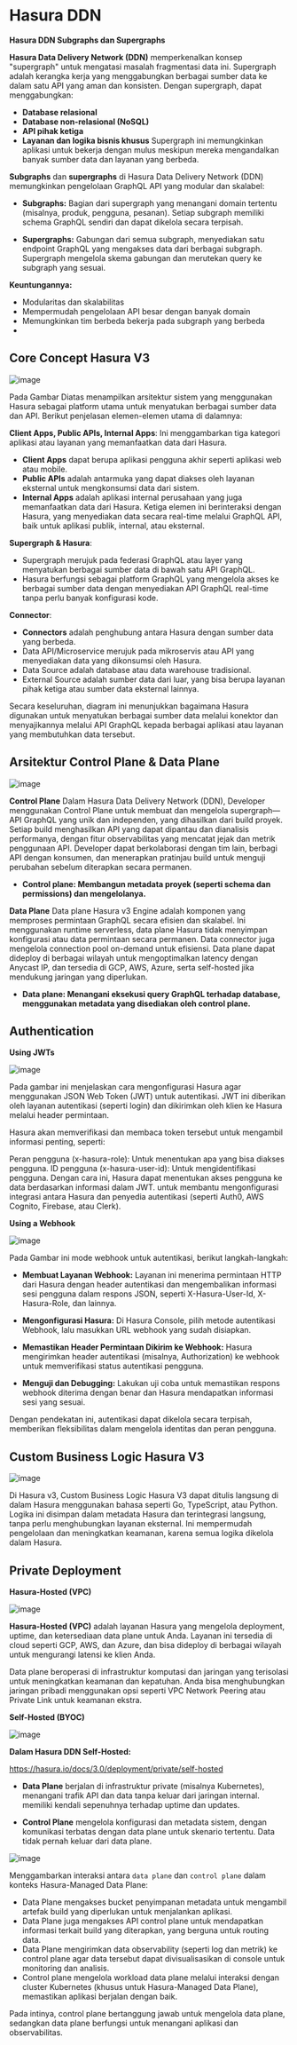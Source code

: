 # Hasura DDN 
**Hasura DDN Subgraphs dan Supergraphs**

**Hasura Data Delivery Network (DDN)** memperkenalkan konsep "supergraph" untuk mengatasi masalah fragmentasi data ini. Supergraph adalah kerangka kerja yang menggabungkan berbagai sumber data ke dalam satu API yang aman dan konsisten. Dengan supergraph, dapat menggabungkan:

* **Database relasional**
* **Database non-relasional (NoSQL)**
* **API pihak ketiga**
* **Layanan dan logika bisnis khusus**
Supergraph ini memungkinkan aplikasi untuk bekerja dengan mulus meskipun mereka mengandalkan banyak sumber data dan layanan yang berbeda.

**Subgraphs** dan **supergraphs** di Hasura Data Delivery Network (DDN) memungkinkan pengelolaan GraphQL API yang modular dan skalabel:
* **Subgraphs:** Bagian dari supergraph yang menangani domain tertentu (misalnya, produk, pengguna, pesanan). Setiap subgraph memiliki schema GraphQL sendiri dan dapat dikelola secara terpisah.

* **Supergraphs:** Gabungan dari semua subgraph, menyediakan satu endpoint GraphQL yang mengakses data dari berbagai subgraph. Supergraph mengelola skema gabungan dan merutekan query ke subgraph yang sesuai.

**Keuntungannya:**

* Modularitas dan skalabilitas
* Mempermudah pengelolaan API besar dengan banyak domain
* Memungkinkan tim berbeda bekerja pada subgraph yang berbeda
* 
## Core Concept Hasura V3

![image](https://github.com/user-attachments/assets/20852889-54d2-4e5f-8050-66e48159a12f)

Pada Gambar Diatas menampilkan arsitektur sistem yang menggunakan Hasura sebagai platform utama untuk menyatukan berbagai sumber data dan API. 
Berikut penjelasan elemen-elemen utama di dalamnya:

**Client Apps, Public APIs, Internal Apps**:
Ini menggambarkan tiga kategori aplikasi atau layanan yang memanfaatkan data dari Hasura.

* **Client Apps** dapat berupa aplikasi pengguna akhir seperti aplikasi web atau mobile.
* **Public APIs** adalah antarmuka yang dapat diakses oleh layanan eksternal untuk mengkonsumsi data dari sistem.
* **Internal Apps** adalah aplikasi internal perusahaan yang juga memanfaatkan data dari Hasura.
Ketiga elemen ini berinteraksi dengan Hasura, yang menyediakan data secara real-time melalui GraphQL API, baik untuk aplikasi publik, internal, atau eksternal.

**Supergraph & Hasura**:
* Supergraph merujuk pada federasi GraphQL atau layer yang menyatukan berbagai sumber data di bawah satu API GraphQL.
* Hasura berfungsi sebagai platform GraphQL yang mengelola akses ke berbagai sumber data dengan menyediakan API GraphQL real-time tanpa perlu banyak konfigurasi kode.

**Connector**:
* **Connectors** adalah penghubung antara Hasura dengan sumber data yang berbeda.
* Data API/Microservice merujuk pada mikroservis atau API yang menyediakan data yang dikonsumsi oleh Hasura.
* Data Source adalah database atau data warehouse tradisional.
* External Source adalah sumber data dari luar, yang bisa berupa layanan pihak ketiga atau sumber data eksternal lainnya.

Secara keseluruhan, diagram ini menunjukkan bagaimana Hasura digunakan untuk menyatukan berbagai sumber data melalui konektor dan menyajikannya melalui API GraphQL kepada berbagai aplikasi atau layanan yang membutuhkan data tersebut.

## Arsitektur Control Plane & Data Plane

![image](https://github.com/user-attachments/assets/819e505b-bd2a-43b3-9240-815966a2c1ea)

**Control Plane**
Dalam Hasura Data Delivery Network (DDN), Developer menggunakan Control Plane untuk membuat dan mengelola supergraph—API GraphQL yang unik dan independen, yang dihasilkan dari build proyek. Setiap build menghasilkan API yang dapat dipantau dan dianalisis performanya, dengan fitur observabilitas yang mencatat jejak dan metrik penggunaan API. Developer dapat berkolaborasi dengan tim lain, berbagi API dengan konsumen, dan menerapkan pratinjau build untuk menguji perubahan sebelum diterapkan secara permanen. 
* **Control plane: Membangun metadata proyek (seperti schema dan permissions) dan mengelolanya.**

**Data Plane**
Data plane Hasura v3 Engine adalah komponen yang memproses permintaan GraphQL secara efisien dan skalabel. Ini menggunakan runtime serverless, data plane Hasura tidak menyimpan konfigurasi atau data permintaan secara permanen. Data connector juga mengelola connection pool on-demand untuk efisiensi. Data plane dapat dideploy di berbagai wilayah untuk mengoptimalkan latency dengan Anycast IP, dan tersedia di GCP, AWS, Azure, serta self-hosted jika mendukung jaringan yang diperlukan.
* **Data plane: Menangani eksekusi query GraphQL terhadap database, menggunakan metadata yang disediakan oleh control plane.**

## Authentication 
**Using JWTs**

![image](https://github.com/user-attachments/assets/4a89c4dd-27ec-4497-a883-188c6fe9a535)

Pada gambar ini menjelaskan cara mengonfigurasi Hasura agar menggunakan JSON Web Token (JWT) untuk autentikasi. JWT ini diberikan oleh layanan autentikasi (seperti login) dan dikirimkan oleh klien ke Hasura melalui header permintaan.

Hasura akan memverifikasi dan membaca token tersebut untuk mengambil informasi penting, seperti:

Peran pengguna (x-hasura-role): Untuk menentukan apa yang bisa diakses pengguna.
ID pengguna (x-hasura-user-id): Untuk mengidentifikasi pengguna.
Dengan cara ini, Hasura dapat menentukan akses pengguna ke data berdasarkan informasi dalam JWT. untuk membantu mengonfigurasi integrasi antara Hasura dan penyedia autentikasi (seperti Auth0, AWS Cognito, Firebase, atau Clerk).

**Using a Webhook**

![image](https://github.com/user-attachments/assets/c3a2af89-6408-466d-a1a0-d4cf5992160e)

Pada Gambar ini  mode webhook untuk autentikasi, 
berikut langkah-langkah:

* **Membuat Layanan Webhook:** Layanan ini menerima permintaan HTTP dari Hasura dengan header autentikasi dan mengembalikan informasi sesi pengguna dalam respons JSON, seperti X-Hasura-User-Id, X-Hasura-Role, dan lainnya.

* **Mengonfigurasi Hasura:** Di Hasura Console, pilih metode autentikasi Webhook, lalu masukkan URL webhook yang sudah disiapkan.

* **Memastikan Header Permintaan Dikirim ke Webhook:** Hasura mengirimkan header autentikasi (misalnya, Authorization) ke webhook untuk memverifikasi status autentikasi pengguna.

* **Menguji dan Debugging:** Lakukan uji coba untuk memastikan respons webhook diterima dengan benar dan Hasura mendapatkan informasi sesi yang sesuai.

Dengan pendekatan ini, autentikasi dapat dikelola secara terpisah, memberikan fleksibilitas dalam mengelola identitas dan peran pengguna.

## Custom Business Logic Hasura V3

![image](https://github.com/user-attachments/assets/b1ce7b27-a02c-4830-aa61-28567230f97f)

Di Hasura v3, Custom Business Logic Hasura V3 dapat ditulis langsung di dalam Hasura menggunakan bahasa seperti Go, TypeScript, atau Python. Logika ini disimpan dalam metadata Hasura dan terintegrasi langsung, tanpa perlu menghubungkan layanan eksternal. Ini mempermudah pengelolaan dan meningkatkan keamanan, karena semua logika dikelola dalam Hasura.

## Private Deployment

**Hasura-Hosted (VPC)**

![image](https://github.com/user-attachments/assets/7469cec1-024f-4f5b-a955-3a97057a913a)

**Hasura-Hosted (VPC)** adalah layanan Hasura yang mengelola deployment, uptime, dan ketersediaan data plane untuk Anda. Layanan ini tersedia di cloud seperti GCP, AWS, dan Azure, dan bisa dideploy di berbagai wilayah untuk mengurangi latensi ke klien Anda.

Data plane beroperasi di infrastruktur komputasi dan jaringan yang terisolasi untuk meningkatkan keamanan dan kepatuhan. Anda bisa menghubungkan jaringan pribadi menggunakan opsi seperti VPC Network Peering atau Private Link untuk keamanan ekstra.

**Self-Hosted (BYOC)**

![image](https://github.com/user-attachments/assets/da14780d-3e89-4cfe-8034-0beb9f64008f)

**Dalam Hasura DDN Self-Hosted:**

https://hasura.io/docs/3.0/deployment/private/self-hosted

* **Data Plane** berjalan di infrastruktur private (misalnya Kubernetes), menangani trafik API dan data tanpa keluar dari jaringan internal. memiliki kendali sepenuhnya terhadap uptime dan updates.

* **Control Plane** mengelola konfigurasi dan metadata sistem, dengan komunikasi terbatas dengan data plane untuk skenario tertentu. Data tidak pernah keluar dari data plane.

![image](https://github.com/user-attachments/assets/78eb02a1-9228-4e4a-b3ab-dec11c65d764)

Menggambarkan interaksi antara `data plane` dan `control plane` dalam konteks Hasura-Managed Data Plane:

* Data Plane mengakses bucket penyimpanan metadata untuk mengambil artefak build yang diperlukan untuk menjalankan aplikasi.
* Data Plane juga mengakses API control plane untuk mendapatkan informasi terkait build yang diterapkan, yang berguna untuk routing data.
* Data Plane mengirimkan data observability (seperti log dan metrik) ke control plane agar data tersebut dapat divisualisasikan di console untuk monitoring dan analisis.
* Control plane mengelola workload data plane melalui interaksi dengan cluster Kubernetes (khusus untuk Hasura-Managed Data Plane), memastikan aplikasi berjalan dengan baik.
  
Pada intinya, control plane bertanggung jawab untuk mengelola data plane, sedangkan data plane berfungsi untuk menangani aplikasi dan observabilitas.


